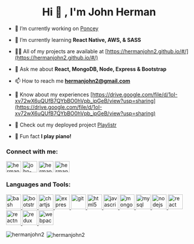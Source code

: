 <h1 align="center">Hi 👋 , I'm John Herman</h1>

- 🔭 I’m currently working on [Poncey](https://github.com/hermanjohn2/poncey)

- 🌱 I’m currently learning **React Native, AWS, & SASS**

- 👨‍💻 All of my projects are available at [https://hermanjohn2.github.io/#/](https://hermanjohn2.github.io/#/)

- 💬 Ask me about **React, MongoDB, Node, Express & Bootstrap**

- 📫 How to reach me **hermanjohn2@gmail.com**

- 📄 Know about my experiences [https://drive.google.com/file/d/1oI-xv72wX6uQUfB7QYbBO0hVpb_ipGeB/view?usp=sharing](https://drive.google.com/file/d/1oI-xv72wX6uQUfB7QYbBO0hVpb_ipGeB/view?usp=sharing)

- 👀 Check out my deployed project [Playlistr](https://playlistr-io.herokuapp.com/)

- 🎹 Fun fact **I play piano!**

<p align="left">
<h3 align="left">Connect with me:</h3>
<a href="https://codepen.io/hermanjohn2" target="blank"><img align="center" src="https://cdn.jsdelivr.net/npm/simple-icons@3.0.1/icons/codepen.svg" alt="hermanjohn2" height="30" width="40" /></a>
<a href="https://linkedin.com/in/john-joseph-herman" target="blank"><img align="center" src="https://cdn.jsdelivr.net/npm/simple-icons@3.0.1/icons/linkedin.svg" alt="john-joseph-herman" height="30" width="40" /></a>
<a href="https://stackoverflow.com/users/12405890/herman" target="blank"><img align="center" src="https://cdn.jsdelivr.net/npm/simple-icons@3.0.1/icons/stackoverflow.svg" alt="hermanjohn2" height="30" width="40" /></a>
<a href="https://www.hackerrank.com/hermanjohn2" target="blank"><img align="center" src="https://cdn.jsdelivr.net/npm/simple-icons@3.0.1/icons/hackerrank.svg" alt="hermanjohn2" height="30" width="40" /></a>
</p>

<h3 align="left">Languages and Tools:</h3>
<p align="left"> <a href="https://www.gnu.org/software/bash/" target="_blank"> <img src="https://www.vectorlogo.zone/logos/gnu_bash/gnu_bash-icon.svg" alt="bash" width="40" height="40"/> </a> <a href="https://getbootstrap.com" target="_blank"> <img src="https://devicons.github.io/devicon/devicon.git/icons/bootstrap/bootstrap-plain.svg" alt="bootstrap" width="40" height="40"/> </a> <a href="https://www.chartjs.org" target="_blank"> <img src="https://www.chartjs.org/media/logo-title.svg" alt="chartjs" width="40" height="40"/> </a> <a href="https://expressjs.com" target="_blank"> <img src="https://devicons.github.io/devicon/devicon.git/icons/express/express-original-wordmark.svg" alt="express" width="40" height="40"/> </a> <a href="https://git-scm.com/" target="_blank"> <img src="https://www.vectorlogo.zone/logos/git-scm/git-scm-icon.svg" alt="git" width="40" height="40"/> </a> <a href="https://www.w3.org/html/" target="_blank"> <img src="https://devicons.github.io/devicon/devicon.git/icons/html5/html5-original-wordmark.svg" alt="html5" width="40" height="40"/> </a> <a href="https://developer.mozilla.org/en-US/docs/Web/JavaScript" target="_blank"> <img src="https://devicons.github.io/devicon/devicon.git/icons/javascript/javascript-original.svg" alt="javascript" width="40" height="40"/> </a> <a href="https://www.mongodb.com/" target="_blank"> <img src="https://devicons.github.io/devicon/devicon.git/icons/mongodb/mongodb-original-wordmark.svg" alt="mongodb" width="40" height="40"/> </a> <a href="https://www.mysql.com/" target="_blank"> <img src="https://devicons.github.io/devicon/devicon.git/icons/mysql/mysql-original-wordmark.svg" alt="mysql" width="40" height="40"/> </a> <a href="https://nodejs.org" target="_blank"> <img src="https://devicons.github.io/devicon/devicon.git/icons/nodejs/nodejs-original-wordmark.svg" alt="nodejs" width="40" height="40"/> </a> <a href="https://reactjs.org/" target="_blank"> <img src="https://devicons.github.io/devicon/devicon.git/icons/react/react-original-wordmark.svg" alt="react" width="40" height="40"/> </a> <a href="https://reactnative.dev/" target="_blank"> <img src="https://reactnative.dev/img/header_logo.svg" alt="reactnative" width="40" height="40"/> </a> <a href="https://redux.js.org" target="_blank"> <img src="https://devicons.github.io/devicon/devicon.git/icons/redux/redux-original.svg" alt="redux" width="40" height="40"/> </a> <a href="https://webpack.js.org" target="_blank"> <img src="https://devicons.github.io/devicon/devicon.git/icons/webpack/webpack-original.svg" alt="webpack" width="40" height="40"/> </a> </p>

<p><img align="left" src="https://github-readme-stats.vercel.app/api/top-langs/?username=hermanjohn2&layout=compact" alt="hermanjohn2" /></p>

<p>&nbsp;<img align="center" src="https://github-readme-stats.vercel.app/api?username=hermanjohn2&show_icons=true" alt="hermanjohn2" /></p>

